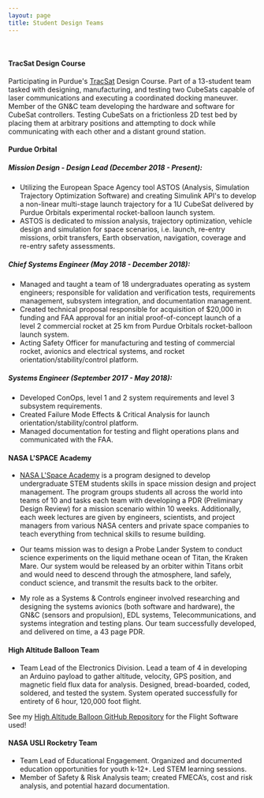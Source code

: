 ```yaml
---
layout: page
title: Student Design Teams
---
```

&nbsp;
#### TracSat Design Course

Participating in Purdue's [TracSat](https://engineering.purdue.edu/AAE/spotlights/2019/2019-0227TracSat) Design Course. Part of a 13-student team tasked with designing, manufacturing, and testing two CubeSats capable of laser communications and executing a coordinated docking maneuver. Member of the GN&C team developing the hardware and software for CubeSat controllers. Testing CubeSats on a frictionless 2D test bed by placing them at arbitrary positions and attempting to dock while communicating with each other and a distant ground station.
&nbsp;
#### Purdue Orbital

##### Mission Design - Design Lead (December 2018 - Present):
  * Utilizing the European Space Agency tool ASTOS (Analysis, Simulation Trajectory Optimization Software) and creating Simulink API's to develop a non-linear multi-stage launch trajectory for a 1U CubeSat delivered by Purdue Orbitals experimental rocket-balloon launch system.
  * ASTOS is dedicated to mission analysis, trajectory optimization, vehicle design and simulation for space scenarios, i.e. launch, re-entry missions, orbit transfers, Earth observation, navigation, coverage and re-entry safety assessments.

##### Chief Systems Engineer (May 2018 - December 2018):
  * Managed and taught a team of 18 undergraduates operating as system engineers; responsible for validation and verification tests, requirements management, subsystem integration, and documentation management.
  * Created technical proposal responsible for acquisition of $20,000 in funding and FAA approval for an initial proof-of-concept launch of a level 2 commercial rocket at 25 km from Purdue Orbitals rocket-balloon launch system.
  * Acting Safety Officer for manufacturing and testing of commercial rocket, avionics and electrical systems, and rocket orientation/stability/control platform.

##### Systems Engineer (September 2017 - May 2018):
  * Developed ConOps, level 1 and 2 system requirements and level 3 subsystem requirements.
  * Created Failure Mode Effects & Critical Analysis for launch orientation/stability/control platform.
  * Managed documentation for testing and flight operations plans and communicated with the FAA.
&nbsp;
#### NASA L'SPACE Academy

  * [NASA L'Space Academy](https://lspace.asu.edu/) is a program designed to develop undergraduate STEM students skills in space mission design and project management. The program groups students all across the world into teams of 10 and tasks each team with developing a PDR (Preliminary Design Review) for a mission scenario within 10 weeks. Additionally, each week lectures are given by engineers, scientists, and project managers from various NASA centers and private space companies to teach everything from technical skills to resume building.

  * Our teams mission was to design a Probe Lander System to conduct science experiments on the liquid methane ocean of Titan, the Kraken Mare. Our system would be released by an orbiter within Titans orbit and would need to descend through the atmosphere, land safely, conduct science, and transmit the results back to the orbiter. 
  
  * My role as a Systems & Controls engineer involved researching and designing the systems avionics (both software and hardware), the GN&C (sensors and propulsion), EDL systems, Telecommunications, and systems integration and testing plans. Our team successfully developed, and delivered on time, a 43 page PDR.
&nbsp;
#### High Altitude Balloon Team

  * Team Lead of the Electronics Division. Lead a team of 4 in developing an Arduino payload to gather altitude, velocity, GPS position, and magnetic field flux data for analysis. Designed, bread-boarded, coded, soldered, and tested the system. System operated successfully for entirety of 6 hour, 120,000 foot flight.
  
See my [High Altitude Balloon GitHub Repository](https://github.com/Josh-Fitch/High-Altitude-Balloon) for the Flight Software used!
&nbsp;
#### NASA USLI Rocketry Team

  * Team Lead of Educational Engagement. Organized and documented education opportunities for youth k-12+. Led STEM learning sessions.
  * Member of Safety & Risk Analysis team; created FMECA’s, cost and risk analysis, and potential hazard documentation.

